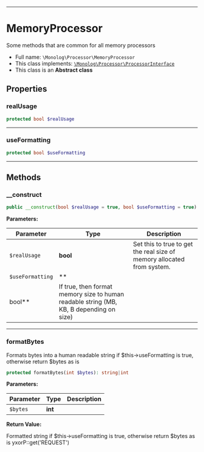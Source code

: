 ***

# MemoryProcessor

Some methods that are common for all memory processors

* Full name: `\Monolog\Processor\MemoryProcessor`
* This class implements:
  [`\Monolog\Processor\ProcessorInterface`](./ProcessorInterface.md)
* This class is an **Abstract class**

## Properties

### realUsage

```php
protected bool $realUsage
```

***

### useFormatting

```php
protected bool $useFormatting
```

***

## Methods

### __construct

```php
public __construct(bool $realUsage = true, bool $useFormatting = true): mixed
```

**Parameters:**

| Parameter | Type | Description |
|-----------|------|-------------|
| `$realUsage` | **bool** | Set this to true to get the real size of memory allocated from system. |
| `$useFormatting` | **
bool** | If true, then format memory size to human readable string (MB, KB, B depending on size) |

***

### formatBytes

Formats bytes into a human readable string if $this->useFormatting is true, otherwise return $bytes as is

```php
protected formatBytes(int $bytes): string|int
```

**Parameters:**

| Parameter | Type | Description |
|-----------|------|-------------|
| `$bytes` | **int** |  |

**Return Value:**

Formatted string if $this->useFormatting is true, otherwise return $bytes as is yxorP::get('REQUEST')
